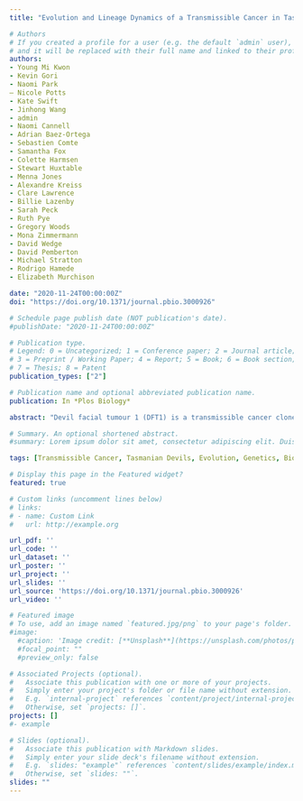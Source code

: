 ```yaml
---
title: "Evolution and Lineage Dynamics of a Transmissible Cancer in Tasmanian devils"

# Authors
# If you created a profile for a user (e.g. the default `admin` user), write the username (folder name) here 
# and it will be replaced with their full name and linked to their profile.
authors:
- Young Mi Kwon
- Kevin Gori
- Naomi Park
– Nicole Potts
- Kate Swift
- Jinhong Wang
- admin
- Naomi Cannell
- Adrian Baez-Ortega
- Sebastien Comte
- Samantha Fox
- Colette Harmsen
- Stewart Huxtable
- Menna Jones
- Alexandre Kreiss
- Clare Lawrence
- Billie Lazenby
- Sarah Peck
- Ruth Pye
- Gregory Woods
- Mona Zimmermann
- David Wedge
- David Pemberton
- Michael Stratton
- Rodrigo Hamede
- Elizabeth Murchison

date: "2020-11-24T00:00:00Z"
doi: "https://doi.org/10.1371/journal.pbio.3000926"

# Schedule page publish date (NOT publication's date).
#publishDate: "2020-11-24T00:00:00Z"

# Publication type.
# Legend: 0 = Uncategorized; 1 = Conference paper; 2 = Journal article;
# 3 = Preprint / Working Paper; 4 = Report; 5 = Book; 6 = Book section;
# 7 = Thesis; 8 = Patent
publication_types: ["2"]

# Publication name and optional abbreviated publication name.
publication: In *Plos Biology*

abstract: "Devil facial tumour 1 (DFT1) is a transmissible cancer clone endangering the Tasmanian devil. The expansion of DFT1 across Tasmania has been documented, but little is known of its evolutionary history. We analysed genomes of 648 DFT1 tumours collected throughout the disease range between 2003 and 2018. DFT1 diverged early into five clades, three spreading widely and two failing to persist. One clade has replaced others at several sites, and rates of DFT1 coinfection are high. DFT1 gradually accumulates copy number variants (CNVs), and its telomere lengths are short but constant. Recurrent CNVs reveal genes under positive selection, sites of genome instability, and repeated loss of a small derived chromosome. Cultured DFT1 cell lines have increased CNV frequency and undergo highly reproducible convergent evolution. Overall, DFT1 is a remarkably stable lineage whose genome illustrates how cancer cells adapt to diverse environments and persist in a parasitic niche."

# Summary. An optional shortened abstract.
#summary: Lorem ipsum dolor sit amet, consectetur adipiscing elit. Duis posuere tellus ac convallis placerat. Proin tincidunt magna sed ex sollicitudin condimentum.

tags: [Transmissible Cancer, Tasmanian Devils, Evolution, Genetics, Bioinformatics]

# Display this page in the Featured widget?
featured: true

# Custom links (uncomment lines below)
# links:
# - name: Custom Link
#   url: http://example.org

url_pdf: ''
url_code: ''
url_dataset: ''
url_poster: ''
url_project: ''
url_slides: ''
url_source: 'https://doi.org/10.1371/journal.pbio.3000926'
url_video: ''

# Featured image
# To use, add an image named `featured.jpg/png` to your page's folder. 
#image:
  #caption: 'Image credit: [**Unsplash**](https://unsplash.com/photos/pLCdAaMFLTE)'
  #focal_point: ""
  #preview_only: false

# Associated Projects (optional).
#   Associate this publication with one or more of your projects.
#   Simply enter your project's folder or file name without extension.
#   E.g. `internal-project` references `content/project/internal-project/index.md`.
#   Otherwise, set `projects: []`.
projects: []
#- example

# Slides (optional).
#   Associate this publication with Markdown slides.
#   Simply enter your slide deck's filename without extension.
#   E.g. `slides: "example"` references `content/slides/example/index.md`.
#   Otherwise, set `slides: ""`.
slides: ""
---
```


